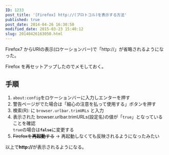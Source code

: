 ```yaml
---
ID: 1233
post_title: '[Firefox] http://(プロトコル)を表示する方法'
published: true
post_date: 2014-04-26 16:30:50
modified_date: 2015-03-23 15:40:12
slug: 20140426163050.html
---
```

<p>Firefox7 からURIの表示(ロケーションバー)で「http://」が省略されるようになった。</p>
<p>Firefox を再セットアップしたのでメモしておく。<br />
<!--more--></p>
<h2>手順</h2>
<ol>
<li><code>about:config</code>をロケーションバーに入力しエンターを押す</li>
<li>警告ページがでた場合は「細心の注意を払って使用する」ボタンを押す</li>
<li>検索(R): に <code>browser.urlbar.trimURLs</code> と入力</li>
<li>表示された browser.urlbar.trimURLs(設定名)の値が「<code>true</code>」となっていることを確認<br />
<code>true</code>の場合は<code><b>false</b></code>に変更する</li>
<li><s>Firefoxを<b>再起動</b>する</s> → 再起動しなくても反映されるようになったみたい</li>
</ol>
<p>以上で<b>http://</b>が表示されるようになる。</p>